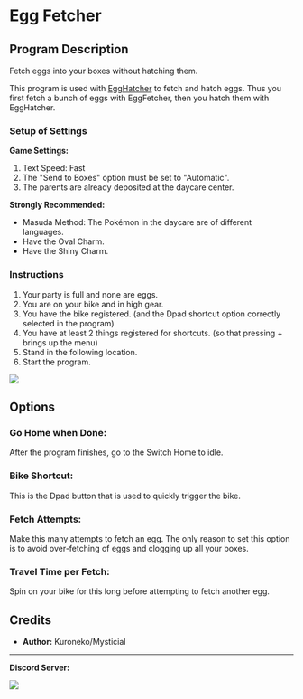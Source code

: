 # Egg Fetcher

## Program Description

Fetch eggs into your boxes without hatching them.

This program is used with [EggHatcher](EggHatcher.md) to fetch and hatch eggs. Thus you first fetch a bunch of eggs with EggFetcher, then you hatch them with EggHatcher.


### Setup of Settings

**Game Settings:**

1. Text Speed: Fast
2. The "Send to Boxes" option must be set to "Automatic".
3. The parents are already deposited at the daycare center.

**Strongly Recommended:**

- Masuda Method: The Pokémon in the daycare are of different languages.
- Have the Oval Charm.
- Have the Shiny Charm.

### Instructions

1. Your party is full and none are eggs.
2. You are on your bike and in high gear.
3. You have the bike registered. (and the Dpad shortcut option correctly selected in the program)
4. You have at least 2 things registered for shortcuts. (so that pressing + brings up the menu)
5. Stand in the following location.
6. Start the program.

<img src="../images/EggFetcher-0.png">


## Options

### Go Home when Done:

After the program finishes, go to the Switch Home to idle.

### Bike Shortcut:

This is the Dpad button that is used to quickly trigger the bike.

### Fetch Attempts:

Make this many attempts to fetch an egg. The only reason to set this option is to avoid over-fetching of eggs and clogging up all your boxes.

### Travel Time per Fetch:

Spin on your bike for this long before attempting to fetch another egg.


## Credits

- **Author:** Kuroneko/Mysticial


<hr>

**Discord Server:** 

[<img src="https://canary.discordapp.com/api/guilds/695809740428673034/widget.png?style=banner2">](https://discord.gg/cQ4gWxN)

